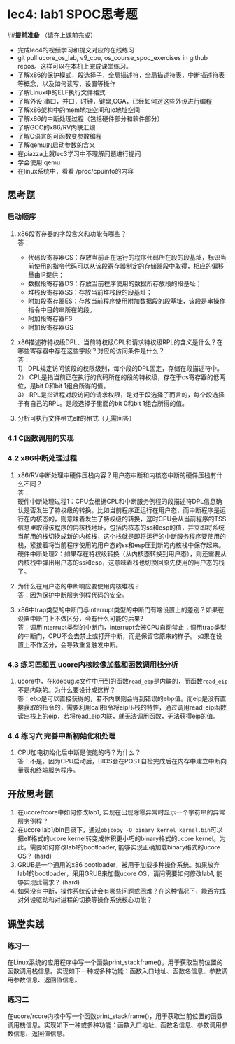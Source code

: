 # lec4: lab1 SPOC思考题

##**提前准备**
（请在上课前完成）

 - 完成lec4的视频学习和提交对应的在线练习
 - git pull ucore_os_lab, v9_cpu, os_course_spoc_exercises in github repos。这样可以在本机上完成课堂练习。
 - 了解x86的保护模式，段选择子，全局描述符，全局描述符表，中断描述符表等概念，以及如何读写，设置等操作
 - 了解Linux中的ELF执行文件格式
 - 了解外设:串口，并口，时钟，键盘,CGA，已经如何对这些外设进行编程
 - 了解x86架构中的mem地址空间和io地址空间
 - 了解x86的中断处理过程（包括硬件部分和软件部分）
 - 了解GCC的x86/RV内联汇编
 - 了解C语言的可函数变参数编程
 - 了解qemu的启动参数的含义
 - 在piazza上就lec3学习中不理解问题进行提问
 - 学会使用 qemu
 - 在linux系统中，看看 /proc/cpuinfo的内容

## 思考题

### 启动顺序

1. x86段寄存器的字段含义和功能有哪些？  
答：
	* 代码段寄存器CS：存放当前正在运行的程序代码所在段的段基址，标识当前使用的指令代码可以从该段寄存器制定的存储器段中取得，相应的偏移量由IP提供；
	* 数据段寄存器DS：存放当前程序使用的数据所存放段的段基址；
	* 堆栈段寄存器SS：存放当前堆栈段的段基址；
	* 附加段寄存器ES：存放当前程序使用附加数据段的段基址，该段是串操作指令中目的串所在的段。
	* 附加段寄存器FS
	* 附加段寄存器GS
	
2. x86描述符特权级DPL、当前特权级CPL和请求特权级RPL的含义是什么？在哪些寄存器中存在这些字段？对应的访问条件是什么？  
答：  
1） DPL规定访问该段的权限级别，每个段的DPL固定，存储在段描述符中。    
2） CPL是指当前正在执行的代码所在的段的特权级，存在于cs寄存器的低两位，是bit 0和bit 1组合所得的值。  
3） RPL是指进程对段访问的请求权限，是对于段选择子而言的，每个段选择子有自己的RPL。是段选择子里面的bit 0和bit 1组合所得的值。


3. 分析可执行文件格式elf的格式（无需回答）

### 4.1 C函数调用的实现

### 4.2 x86中断处理过程

1. x86/RV中断处理中硬件压栈内容？用户态中断和内核态中断的硬件压栈有什么不同？  
答：  
硬件中断处理过程1：CPU会根据CPL和中断服务例程的段描述符DPL信息确认是否发生了特权级的转换。比如当前程序正运行在用户态，而中断程序是运行在内核态的，则意味着发生了特权级的转换，这时CPU会从当前程序的TSS信息里取得该程序的内核栈地址，包括内核态的ss和esp的值，并立即将系统当前用的栈切换成新的内核栈，这个栈就是即将运行的中断服务程序要使用的栈，紧接着将当前程序使用的用户态的ss和esp压到新的内核栈中保存起来。  
硬件中断处理2：如果存在特权级转换（从内核态转换到用户态），则还需要从内核栈中弹出用户态的ss和esp，这意味着栈也切换回原先使用的用户态的栈了。

2. 为什么在用户态的中断响应要使用内核堆栈？  
答：因为保护中断服务例程代码的安全。

3. x86中trap类型的中断门与interrupt类型的中断门有啥设置上的差别？如果在设置中断门上不做区分，会有什么可能的后果?  
答：调用interrupt类型的中断门，interrupt会被CPU自动禁止；调用trap类型的中断门，CPU不会去禁止或打开中断，而是保留它原来的样子。
如果在设置上不作区分，会导致重复触发中断。

### 4.3 练习四和五 ucore内核映像加载和函数调用栈分析

1. ucore中，在kdebug.c文件中用到的函数`read_ebp`是内联的，而函数`read_eip`不是内联的。为什么要设计成这样？  
答：ebp是可以直接获得的，若不内联则会得到错误的ebp值。而eip是没有直接获取的指令的，需要利用call指令将eip压栈的特性，通过调用read_eip函数读出栈上的eip，若将read_eip内联，就无法调用函数，无法获得eip的值。

### 4.4 练习六 完善中断初始化和处理

1. CPU加电初始化后中断是使能的吗？为什么？  
答：不是。因为CPU启动后，BIOS会在POST自检完成后在内存中建立中断向量表和终端服务程序。

## 开放思考题

1. 在ucore/rcore中如何修改lab1, 实现在出现除零异常时显示一个字符串的异常服务例程？
2. 在ucore lab1/bin目录下，通过`objcopy -O binary kernel kernel.bin`可以把elf格式的ucore kernel转变成体积更小巧的binary格式的ucore kernel。为此，需要如何修改lab1的bootloader, 能够实现正确加载binary格式的ucore OS？ (hard)
3. GRUB是一个通用的x86 bootloader，被用于加载多种操作系统。如果放弃lab1的bootloader，采用GRUB来加载ucore OS，请问需要如何修改lab1, 能够实现此需求？ (hard)
4. 如果没有中断，操作系统设计会有哪些问题或困难？在这种情况下，能否完成对外设驱动和对进程的切换等操作系统核心功能？

## 课堂实践
### 练习一
在Linux系统的应用程序中写一个函数print_stackframe()，用于获取当前位置的函数调用栈信息。实现如下一种或多种功能：函数入口地址、函数名信息、参数调用参数信息、返回值信息。

### 练习二
在ucore/rcore内核中写一个函数print_stackframe()，用于获取当前位置的函数调用栈信息。实现如下一种或多种功能：函数入口地址、函数名信息、参数调用参数信息、返回值信息。
